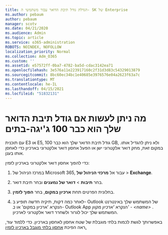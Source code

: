 ```yaml
---
title: הגדלת גודל תיבת הדואר עבור משתמשי ה- SK של Enterprise
ms.author: pebaum
author: pebaum
manager: scotv
ms.date: 04/21/2020
ms.audience: Admin
ms.topic: article
ms.service: o365-administration
ROBOTS: NOINDEX, NOFOLLOW
localization_priority: Normal
ms.collection: Adm_O365
ms.custom: ''
ms.assetid: e57572ff-0ba7-4782-ba5d-cdac3142ea71
ms.openlocfilehash: 3e576a11e223917160c2f31d3d83c54329013879
ms.sourcegitcommit: 8bc60ec34bc1e40685e3976576e04a2623f63a7c
ms.translationtype: MT
ms.contentlocale: he-IL
ms.lasthandoff: 04/15/2021
ms.locfileid: "51832131"
---
```

# <a name="what-to-do-if-your-mailbox-size-is-already-100gb"></a>מה ניתן לעשות אם גודל תיבת הדואר שלך הוא כבר 100 ג'יגה-בתים

עם תוכנית E3 או E5, גודל תיבת הדואר שלך הוא כבר 100 GB, ולא ניתן להגדיל אותו. במקום זאת, מחק דואר אלקטרוני ישן או הפעל אחסון דואר אלקטרוני בארכיון כדי לאחסן אותו בענן. 
  
כדי להפוך אחסון דואר אלקטרוני בארכיון לזמין:
  
1. במרכז הניהול של Microsoft 365, עבור אל **מרכזי הניהול של** \> **Exchange**. 
    
2. בחר **תיבות** \> **דואר של נמענים** ובחר תיבת דואר. 
    
3. בחלונית הפרטים תחת **ארכיון במקום**, בחר **הפוך לזמין**. 
    
4. לאחר כמה דקות, תיקיה חדשה תופיע ב- Outlook של המשתמש שלך באינטרנט הנקרא 'ארכיון במקום' או *ב-* Outlook App הנקרא *'ארכיון מקוון' - \<name\>* . המשתמש שלך יכול לגרור ולשחרר דואר אלקטרוני לארכיון. 
    
באפשרותך לגשת לכמות בלתי מוגבלת של שטח אחסון לאחסון בארכיון. כדי ללמוד עוד, ראה הפיכת [אחסון בלתי מוגבל בארכיון לזמין.](https://docs.microsoft.com/microsoft-365/compliance/enable-unlimited-archiving)
  

